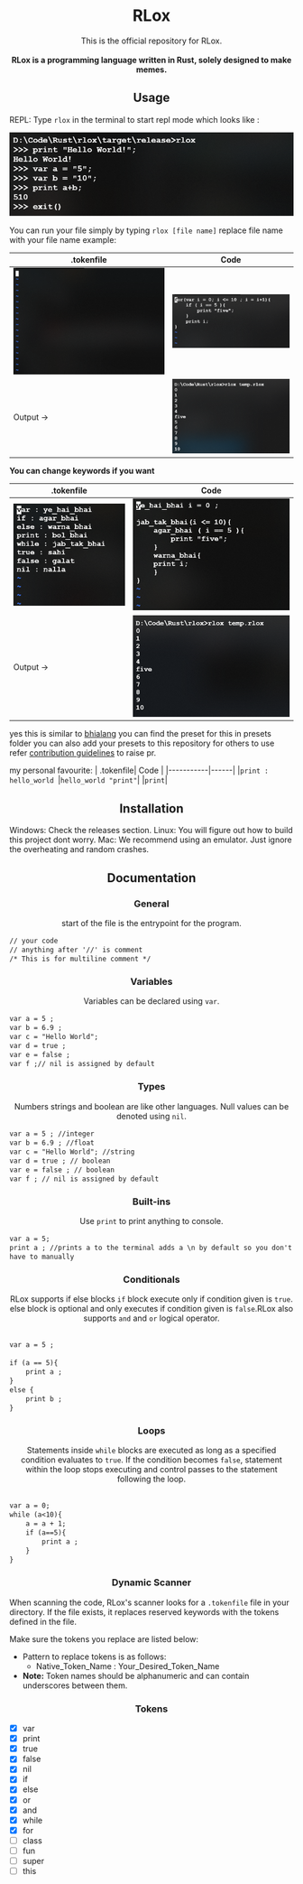 <h1 align="center">RLox</h1>

<p align="center">
 This is the official repository for RLox.<br><br>
 <b>RLox is a programming language written in Rust, solely designed to make memes.</b>
</p>

<h2 align="center">Usage</h2>
REPL:
Type 
<code>rlox</code> in the terminal to start repl mode which looks like :

![Repl Preview](./docs/RLox_REPL.png)

You can run your file simply by typing <code>rlox [file name]</code> replace file name with your file name example:


| .tokenfile| Code |
|-----------|------|
|![Empty tokenfile](./docs/TokenFile_Empty.png) |![code](./docs/Raw_Rlox.png)|
|Output  ->|![Output](./docs/Output1.png)|

**You can change keywords if you want**

| .tokenfile| Code |
|-----------|------|
|![Empty tokenfile](./docs/TokenfFile_BhaiLang.png) |![code](./docs/BhaiLang_RLox.png)|
|Output  ->|![Output](./docs/Output2.png)|

yes this is similar to [bhialang](https://github.com/DulLabs/bhai-lang) you can find the preset for this in presets folder you can also add your presets to this repository for others to use refer [contribution guidelines](CONTRIBUTING.md) to raise pr.

my personal favourite:
| .tokenfile| Code |
|-----------|------|
|```print : hello_world ```|```hello_world "print"```|
|```print```|

<h2 align="center">Installation</h2>

Windows: Check the releases section.
Linux: You will figure out how to build this project dont worry.
Mac: We recommend using an emulator. Just ignore the overheating and random crashes.

<h2 align="center">Documentation</h2>

<h3 align="center">General</h3>
<p align="center">start of the file is the entrypoint for the program.</p>

```
// your code
// anything after '//' is comment
/* This is for multiline comment */ 
```

<h3 align="center">Variables</h3>
<p align="center">Variables can be declared using <code>var</code>.</p>

```
var a = 5 ;
var b = 6.9 ;
var c = "Hello World";
var d = true ;
var e = false ;
var f ;// nil is assigned by default

```

<h3 align="center">Types</h3>
<p align="center">Numbers strings and boolean are like other languages. Null values can be denoted using <code>nil</code>.

```
var a = 5 ; //integer
var b = 6.9 ; //float
var c = "Hello World"; //string
var d = true ; // boolean
var e = false ; // boolean
var f ; // nil is assigned by default

```

<h3 align="center">Built-ins</h3>
<p align="center">Use <code>print</code> to print anything to console.</p>

```
var a = 5;
print a ; //prints a to the terminal adds a \n by default so you don't have to manually
```

<h3 align="center">Conditionals</h3>
<p align="center">RLox supports if else blocks <code>if</code> block execute only if condition given is <code>true</code>. else block is optional and only executes if condition given is <code>false</code>.RLox also supports <code>and</code> and <code>or</code> logical operator.

```

var a = 5 ;

if (a == 5){
    print a ;
}
else {
    print b ;
}

```

<h3 align="center">Loops</h3>
<p align="center">Statements inside <code>while</code> blocks are executed as long as a specified condition evaluates to <code>true</code>. If the condition becomes <code>false</code>, statement within the loop stops executing and control passes to the statement following the loop.</p>


```

var a = 0;
while (a<10){
    a = a + 1;
    if (a==5){
        print a ;
    }
}
```

<h3 align="center" id="dynamic_scanner">Dynamic Scanner</h3>
When scanning the code, RLox's scanner looks for a <code>.tokenfile</code> file in your directory. If the file exists, it replaces reserved keywords with the tokens defined in the file.


Make sure the tokens you replace are listed below:
* Pattern to replace tokens is as follows:
    * Native_Token_Name : Your_Desired_Token_Name
* **Note:** Token names should be alphanumeric and can contain underscores between them.

<h3 align="center">Tokens</h3>

- [x] var
- [x] print
- [x] true
- [x] false
- [x] nil
- [x] if
- [x] else
- [x] or
- [x] and
- [x] while
- [x] for
- [ ] class
- [ ] fun
- [ ] super
- [ ] this